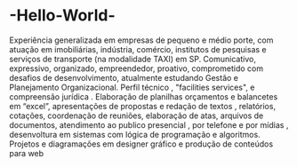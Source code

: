 # -Hello-World-

Experiência generalizada em empresas de pequeno e médio porte, com atuação em imobiliárias, indústria, comércio, institutos de pesquisas e serviços de transporte (na modalidade TAXI) em SP. Comunicativo, expressivo, organizado, empreendedor, proativo, comprometido com desafios de desenvolvimento, atualmente estudando Gestão e Planejamento Organizacional. Perfil técnico , "facilities services", e compreensão jurídica . Elaboração de planilhas orçamentos e balancetes em “excel”, apresentações de propostas e
redação de textos , relatórios, cotações, coordenação de reuniões, elaboração de atas, arquivos de documentos, atendimento ao publico presencial , por telefone e por mídias , desenvoltura em sistemas com lógica de programação e algoritmos. Projetos e diagramações em designer gráfico e produção de conteúdos para web
